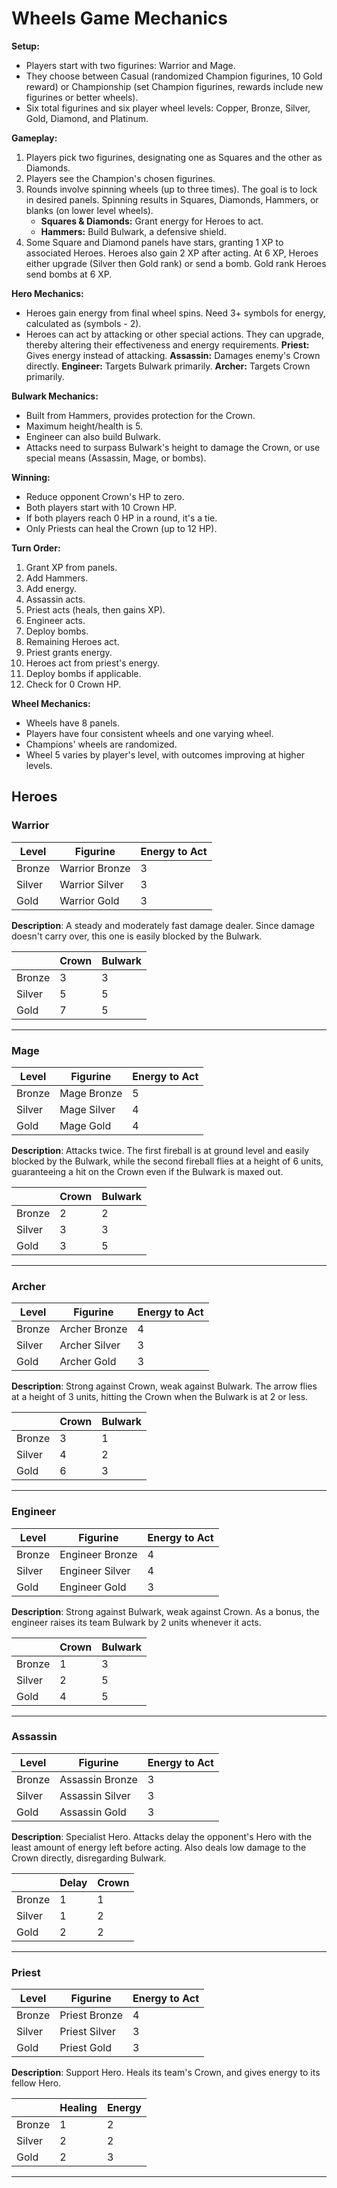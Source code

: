 # Wheels Game Mechanics

**Setup:**

- Players start with two figurines: Warrior and Mage.
- They choose between Casual (randomized Champion figurines, 10 Gold reward) or Championship (set Champion figurines, rewards include new figurines or better wheels).
- Six total figurines and six player wheel levels: Copper, Bronze, Silver, Gold, Diamond, and Platinum.

**Gameplay:**

1. Players pick two figurines, designating one as Squares and the other as Diamonds.
2. Players see the Champion's chosen figurines.
3. Rounds involve spinning wheels (up to three times). The goal is to lock in desired panels. Spinning results in Squares, Diamonds, Hammers, or blanks (on lower level wheels).
   - **Squares & Diamonds:** Grant energy for Heroes to act.
   - **Hammers:** Build Bulwark, a defensive shield.
4. Some Square and Diamond panels have stars, granting 1 XP to associated Heroes. Heroes also gain 2 XP after acting. At 6 XP, Heroes either upgrade (Silver then Gold rank) or send a bomb. Gold rank Heroes send bombs at 6 XP.

**Hero Mechanics:**

- Heroes gain energy from final wheel spins. Need 3+ symbols for energy, calculated as (symbols - 2).
- Heroes can act by attacking or other special actions. They can upgrade, thereby altering their effectiveness and energy requirements.
  **Priest:** Gives energy instead of attacking.
  **Assassin:** Damages enemy's Crown directly.
  **Engineer:** Targets Bulwark primarily.
  **Archer:** Targets Crown primarily.

**Bulwark Mechanics:**

- Built from Hammers, provides protection for the Crown.
- Maximum height/health is 5.
- Engineer can also build Bulwark.
- Attacks need to surpass Bulwark's height to damage the Crown, or use special means (Assassin, Mage, or bombs).

**Winning:**

- Reduce opponent Crown's HP to zero.
- Both players start with 10 Crown HP.
- If both players reach 0 HP in a round, it's a tie.
- Only Priests can heal the Crown (up to 12 HP).

**Turn Order:**

1. Grant XP from panels.
2. Add Hammers.
3. Add energy.
4. Assassin acts.
5. Priest acts (heals, then gains XP).
6. Engineer acts.
7. Deploy bombs.
8. Remaining Heroes act.
9. Priest grants energy.
10. Heroes act from priest's energy.
11. Deploy bombs if applicable.
12. Check for 0 Crown HP.

**Wheel Mechanics:**

- Wheels have 8 panels.
- Players have four consistent wheels and one varying wheel.
- Champions' wheels are randomized.
- Wheel 5 varies by player's level, with outcomes improving at higher levels.

## Heroes

### Warrior

| Level  | Figurine       | Energy to Act |
| ------ | -------------- | ------------- |
| Bronze | Warrior Bronze | 3             |
| Silver | Warrior Silver | 3             |
| Gold   | Warrior Gold   | 3             |

**Description**: A steady and moderately fast damage dealer. Since damage doesn't carry over, this one is easily blocked by the Bulwark.

|        | Crown | Bulwark |
| ------ | ----- | ------- |
| Bronze | 3     | 3       |
| Silver | 5     | 5       |
| Gold   | 7     | 5       |

---

### Mage

| Level  | Figurine    | Energy to Act |
| ------ | ----------- | ------------- |
| Bronze | Mage Bronze | 5             |
| Silver | Mage Silver | 4             |
| Gold   | Mage Gold   | 4             |

**Description**: Attacks twice. The first fireball is at ground level and easily blocked by the Bulwark, while the second fireball flies at a height of 6 units, guaranteeing a hit on the Crown even if the Bulwark is maxed out.

|        | Crown | Bulwark |
| ------ | ----- | ------- |
| Bronze | 2     | 2       |
| Silver | 3     | 3       |
| Gold   | 3     | 5       |

---

### Archer

| Level  | Figurine      | Energy to Act |
| ------ | ------------- | ------------- |
| Bronze | Archer Bronze | 4             |
| Silver | Archer Silver | 3             |
| Gold   | Archer Gold   | 3             |

**Description**: Strong against Crown, weak against Bulwark. The arrow flies at a height of 3 units, hitting the Crown when the Bulwark is at 2 or less.

|        | Crown | Bulwark |
| ------ | ----- | ------- |
| Bronze | 3     | 1       |
| Silver | 4     | 2       |
| Gold   | 6     | 3       |

---

### Engineer

| Level  | Figurine        | Energy to Act |
| ------ | --------------- | ------------- |
| Bronze | Engineer Bronze | 4             |
| Silver | Engineer Silver | 4             |
| Gold   | Engineer Gold   | 3             |

**Description**: Strong against Bulwark, weak against Crown. As a bonus, the engineer raises its team Bulwark by 2 units whenever it acts.

|        | Crown | Bulwark |
| ------ | ----- | ------- |
| Bronze | 1     | 3       |
| Silver | 2     | 5       |
| Gold   | 4     | 5       |

---

### Assassin

| Level  | Figurine        | Energy to Act |
| ------ | --------------- | ------------- |
| Bronze | Assassin Bronze | 3             |
| Silver | Assassin Silver | 3             |
| Gold   | Assassin Gold   | 3             |

**Description**: Specialist Hero. Attacks delay the opponent's Hero with the least amount of energy left before acting. Also deals low damage to the Crown directly, disregarding Bulwark.

|        | Delay | Crown |
| ------ | ----- | ----- |
| Bronze | 1     | 1     |
| Silver | 1     | 2     |
| Gold   | 2     | 2     |

---

### Priest

| Level  | Figurine      | Energy to Act |
| ------ | ------------- | ------------- |
| Bronze | Priest Bronze | 4             |
| Silver | Priest Silver | 3             |
| Gold   | Priest Gold   | 3             |

**Description**: Support Hero. Heals its team's Crown, and gives energy to its fellow Hero.

|        | Healing | Energy |
| ------ | ------- | ------ |
| Bronze | 1       | 2      |
| Silver | 2       | 2      |
| Gold   | 2       | 3      |

---
